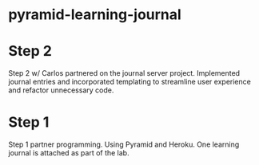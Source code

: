 # pyramid-learning-journal

<h1>Step 2</h1>

Step 2 w/ Carlos partnered on the journal server project. Implemented journal entries and incorporated templating to streamline user experience and refactor unnecessary code. 

<h1>Step 1</h1>

Step 1 partner programming. Using Pyramid and Heroku. One learning journal is attached as part of the lab.
